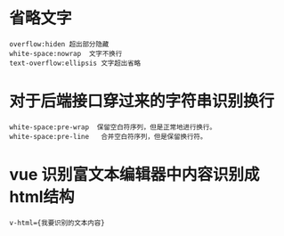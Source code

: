 # 省略文字
    overflow:hiden 超出部分隐藏
    white-space:nowrap  文字不换行
    text-overflow:ellipsis 文字超出省略


# 对于后端接口穿过来的字符串识别换行
    white-space:pre-wrap  保留空白符序列，但是正常地进行换行。
    white-space:pre-line   合并空白符序列，但是保留换行符。


# vue 识别富文本编辑器中内容识别成html结构
    v-html={我要识别的文本内容}